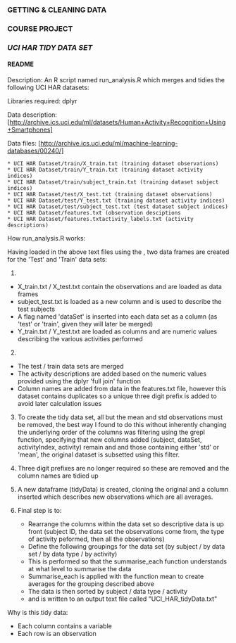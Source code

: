 ### GETTING & CLEANING DATA
### COURSE PROJECT
### *UCI HAR TIDY DATA SET*
#### README

Description: An R script named run_analysis.R which merges and tidies the following UCI HAR datasets:

Libraries required:
dplyr

Data description:
[http://archive.ics.uci.edu/ml/datasets/Human+Activity+Recognition+Using+Smartphones]

Data files:
[http://archive.ics.uci.edu/ml/machine-learning-databases/00240/]

    * UCI HAR Dataset/train/X_train.txt (training dataset observations)
    * UCI HAR Dataset/train/Y_train.txt (training dataset activity indices)
    * UCI HAR Dataset/train/subject_train.txt (training dataset subject indices)
    * UCI HAR Dataset/test/X_test.txt (training dataset observations)
    * UCI HAR Dataset/test/Y_test.txt (training dataset activity indices)
    * UCI HAR Dataset/test/subject_test.txt (test dataset subject indices)
    * UCI HAR Dataset/features.txt (observation desciptions
    * UCI HAR Dataset/features.txtactivity_labels.txt (activity descriptions)

How run_analysis.R works:

Having loaded in the above text files using the , two data frames are created for the 'Test' and 'Train' data sets:

1.
- X_train.txt / X_test.txt contain the observations and are loaded as data frames
- subject_test.txt is loaded as a new column and is used to describe the test subjects
- A flag named 'dataSet' is inserted into each data set as a column (as 'test' or 'train', given they will later be merged)
- Y_train.txt / Y_test.txt are loaded as columns and are numeric values describing the various activities performed

2.
- The test / train data sets are merged
- The activity descriptions are added based on the numeric values provided using the dplyr 'full join' function
- Column names are added from data in the features.txt file, however this dataset contains duplicates so a unique three digit prefix is added to avoid later calculation issues

3. To create the tidy data set, all but the mean and std observations must be removed, the best way I found to do this without inherently changing the underlying order of the columns was filtering using the grepl function, specifying that new columns added (subject, dataSet, activityIndex, activity) remain and and those containing either 'std' or 'mean', the original dataset is subsetted using this filter.
 
4. Three digit prefixes are no longer required so these are removed and the column names are tidied up

5. A new dataframe (tidyData) is created, cloning the original and a column inserted which describes new observations which are all averages.

6. Final step is to:
    * Rearrange the columns within the data set so descriptive data is up front (subject ID, the data set the observations come from, the type of activity peformed, then all the observations)
    * Define the following groupings for the data set (by subject / by data set / by data type / by activity)
    * This is performed so that the summarise_each function understands at what level to summarise the data
    * Summarise_each is applied with the function mean to create averages for the grouping described above
    * The data is then sorted by subject / data type / activity
    * and is written to an output text file called "UCI_HAR_tidyData.txt"

Why is this tidy data:

* Each column contains a variable
* Each row is an observation
